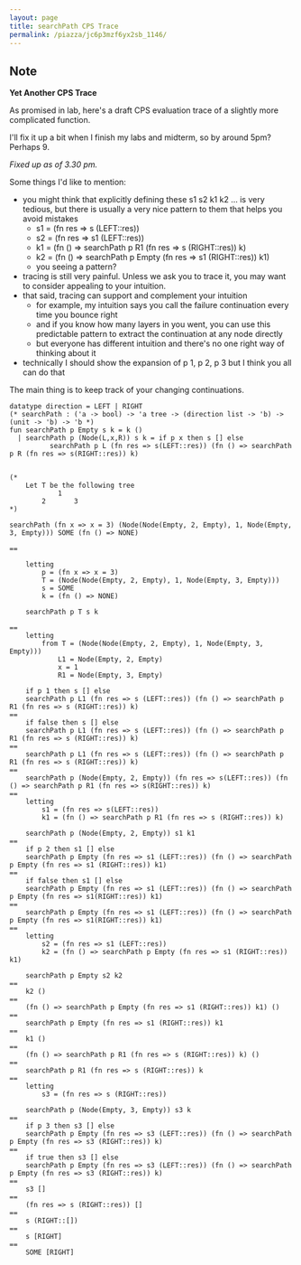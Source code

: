 ```yaml
---
layout: page
title: searchPath CPS Trace
permalink: /piazza/jc6p3mzf6yx2sb_1146/
---
```


## Note

**Yet Another CPS Trace**

As promised in lab, here's a draft CPS evaluation trace of a slightly more complicated function.

I'll fix it up a bit when I finish my labs and midterm, so by around 5pm? Perhaps 9.

*Fixed up as of 3.30 pm.*

Some things I'd like to mention:

- you might think that explicitly defining these s1 s2 k1 k2 ... is very tedious, but there is usually a very nice pattern to them that helps you avoid mistakes
	- s1 = (fn res => s (LEFT::res))
	- s2 = (fn res => s1 (LEFT::res))
	- k1 = (fn () => searchPath p R1 (fn res => s (RIGHT::res)) k)
	- k2 = (fn () => searchPath p Empty (fn res => s1 (RIGHT::res)) k1)
	- you seeing a pattern?
- tracing is still very painful. Unless we ask you to trace it, you may want to consider appealing to your intuition.
- that said, tracing can support and complement your intuition
	- for example, my intuition says you call the failure continuation every time you bounce right
	- and if you know how many layers in you went, you can use this predictable pattern to extract the continuation at any node directly
	- but everyone has different intuition and there's no one right way of thinking about it
- technically I should show the expansion of p 1, p 2, p 3 but I think you all can do that

The main thing is to keep track of your changing continuations.

```
datatype direction = LEFT | RIGHT
(* searchPath : ('a -> bool) -> 'a tree -> (direction list -> 'b) -> (unit -> 'b) -> 'b *)
fun searchPath p Empty s k = k ()
  | searchPath p (Node(L,x,R)) s k = if p x then s [] else
          searchPath p L (fn res => s(LEFT::res)) (fn () => searchPath p R (fn res => s(RIGHT::res)) k)


(*
    Let T be the following tree
            1
        2       3
*)

searchPath (fn x => x = 3) (Node(Node(Empty, 2, Empty), 1, Node(Empty, 3, Empty))) SOME (fn () => NONE)

==

    letting
        p = (fn x => x = 3)
        T = (Node(Node(Empty, 2, Empty), 1, Node(Empty, 3, Empty)))
        s = SOME
        k = (fn () => NONE)

    searchPath p T s k

==
    letting
        from T = (Node(Node(Empty, 2, Empty), 1, Node(Empty, 3, Empty)))
            L1 = Node(Empty, 2, Empty)
            x = 1
            R1 = Node(Empty, 3, Empty)

    if p 1 then s [] else
    searchPath p L1 (fn res => s (LEFT::res)) (fn () => searchPath p R1 (fn res => s (RIGHT::res)) k)
==
    if false then s [] else
    searchPath p L1 (fn res => s (LEFT::res)) (fn () => searchPath p R1 (fn res => s (RIGHT::res)) k)
==
    searchPath p L1 (fn res => s (LEFT::res)) (fn () => searchPath p R1 (fn res => s (RIGHT::res)) k)
==
    searchPath p (Node(Empty, 2, Empty)) (fn res => s(LEFT::res)) (fn () => searchPath p R1 (fn res => s(RIGHT::res)) k)
==
    letting
        s1 = (fn res => s(LEFT::res))
        k1 = (fn () => searchPath p R1 (fn res => s (RIGHT::res)) k)

    searchPath p (Node(Empty, 2, Empty)) s1 k1
==
    if p 2 then s1 [] else
    searchPath p Empty (fn res => s1 (LEFT::res)) (fn () => searchPath p Empty (fn res => s1 (RIGHT::res)) k1)
==
    if false then s1 [] else
    searchPath p Empty (fn res => s1 (LEFT::res)) (fn () => searchPath p Empty (fn res => s1(RIGHT::res)) k1)
==
    searchPath p Empty (fn res => s1 (LEFT::res)) (fn () => searchPath p Empty (fn res => s1(RIGHT::res)) k1)
==
    letting
        s2 = (fn res => s1 (LEFT::res))
        k2 = (fn () => searchPath p Empty (fn res => s1 (RIGHT::res)) k1)

    searchPath p Empty s2 k2
==
    k2 ()
==
    (fn () => searchPath p Empty (fn res => s1 (RIGHT::res)) k1) ()
==
    searchPath p Empty (fn res => s1 (RIGHT::res)) k1
==
    k1 ()
==
    (fn () => searchPath p R1 (fn res => s (RIGHT::res)) k) ()
==
    searchPath p R1 (fn res => s (RIGHT::res)) k
==
    letting
        s3 = (fn res => s (RIGHT::res))

    searchPath p (Node(Empty, 3, Empty)) s3 k
==
    if p 3 then s3 [] else
    searchPath p Empty (fn res => s3 (LEFT::res)) (fn () => searchPath p Empty (fn res => s3 (RIGHT::res)) k)
==
    if true then s3 [] else
    searchPath p Empty (fn res => s3 (LEFT::res)) (fn () => searchPath p Empty (fn res => s3 (RIGHT::res)) k)
==
    s3 []
==
    (fn res => s (RIGHT::res)) []
==
    s (RIGHT::[])
==
    s [RIGHT]
==
    SOME [RIGHT]
```
